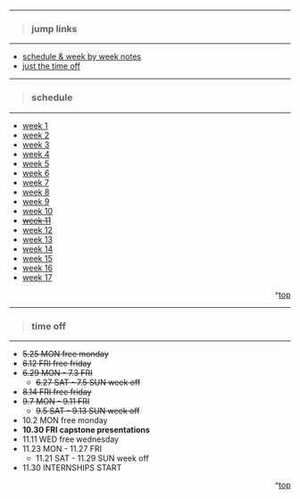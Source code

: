 - - -
> ### jump links ###
- - -

* [schedule & week by week notes](#schedule)
* [just the time off](#time-off)

- - -
> ### schedule ###
- - -

* [week 1][w1]
* [week 2][w2]
* [week 3][w3]
* [week 4][w4]
* [week 5][w5]
* [week 6][w6]
* [week 7][w7]
* [week 8][w8]
* [week 9][w9]
* [week 10][w10]
* ~~[week 11][w11]~~
* [week 12][w12]
* [week 13][w13]
* [week 14][w14]
* [week 15][w15]
* [week 16][w16]
* [week 17][w17]

[w1]: https://github.com/drvonnjerryxlii/ada/blob/master/class-notes/week01.md

[w2]: https://github.com/drvonnjerryxlii/ada/blob/master/class-notes/week02.md

[w3]: https://github.com/drvonnjerryxlii/ada/blob/master/class-notes/week03.md

[w4]: https://github.com/drvonnjerryxlii/ada/blob/master/class-notes/week04.md

[w5]: https://github.com/drvonnjerryxlii/ada/blob/master/class-notes/week05.md

[w6]: https://github.com/drvonnjerryxlii/ada/blob/master/class-notes/week06.md

[w7]: https://github.com/drvonnjerryxlii/ada/blob/master/class-notes/week07.md

[w8]: https://github.com/drvonnjerryxlii/ada/blob/master/class-notes/week08.md

[w9]: https://github.com/drvonnjerryxlii/ada/blob/master/class-notes/week09.md

[w10]: https://github.com/drvonnjerryxlii/ada/blob/master/class-notes/week10.md

[w11]: https://github.com/drvonnjerryxlii/ada/blob/master/class-notes/week11.md

[w12]: https://github.com/drvonnjerryxlii/ada/blob/master/class-notes/week12.md

[w13]: https://github.com/drvonnjerryxlii/ada/blob/master/class-notes/week13.md

[w14]: https://github.com/drvonnjerryxlii/ada/blob/master/class-notes/week14.md

[w15]: https://github.com/drvonnjerryxlii/ada/blob/master/class-notes/week15.md

[w16]: https://github.com/drvonnjerryxlii/ada/blob/master/class-notes/week16.md

[w17]: https://github.com/drvonnjerryxlii/ada/blob/master/class-notes/week17.md



<div align="right">^<a href="#jump-links">top</a></div>


- - -
> ### time off ###
- - -

* ~~5.25 MON free monday~~
* ~~6.12 FRI free friday~~
* ~~6.29 MON - 7.3 FRI~~
  * ~~6.27 SAT - 7.5 SUN week off~~
* ~~8.14 FRI free friday~~
* ~~9.7 MON - 9.11 FRI~~
  * ~~9.5 SAT - 9.13 SUN week off~~
* 10.2 MON free monday
* __10.30 FRI capstone presentations__
* 11.11 WED free wednesday
* 11.23 MON - 11.27 FRI
  * 11.21 SAT - 11.29 SUN week off
* 11.30 INTERNSHIPS START

<div align="right">^<a href="#jump-links">top</a></div>
